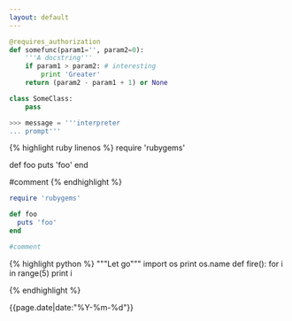 ```yaml
---
layout: default
---
```




```python
@requires_authorization
def somefunc(param1='', param2=0):
    '''A docstring'''
    if param1 > param2: # interesting
        print 'Greater'
    return (param2 - param1 + 1) or None

class SomeClass:
    pass

>>> message = '''interpreter
... prompt'''
```



{% highlight ruby linenos %}
require 'rubygems'

def foo
  puts 'foo'
end

#comment
{% endhighlight %}


```ruby
require 'rubygems'

def foo
  puts 'foo'
end

#comment
```



{% highlight python %}
"""Let go"""
import os
print os.name
def fire():
	for i in range(5)
		print i
	
{% endhighlight %}

{{page.date|date:"%Y-%m-%d"}}